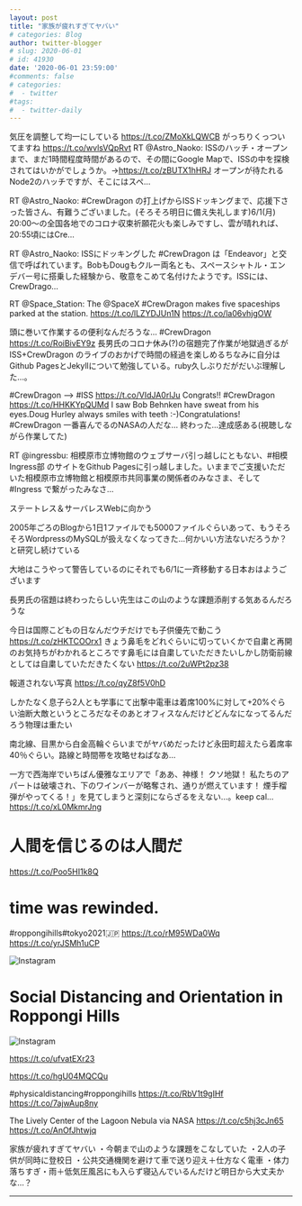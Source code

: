 ```yaml
---
layout: post
title: "家族が疲れすぎてヤバい"
# categories: Blog
author: twitter-blogger
# slug: 2020-06-01
# id: 41930
date: '2020-06-01 23:59:00'
#comments: false
# categories:
#  - twitter
#tags:
#  - twitter-daily
---
```

気圧を調整して均一にしている https://t.co/ZMoXkLQWCB 
がっちりくっついてますね https://t.co/wvlsVQpRvt 
RT @Astro_Naoko: ISSのハッチ・オープンまで、まだ1時間程度時間があるので、その間にGoogle Mapで、ISSの中を探検されてはいかがでしょうか。→https://t.co/zBUTX1hHRJ オープンが待たれるNode2のハッチですが、そこにはスペ…

RT @Astro_Naoko: #CrewDragon の打上げからISSドッキングまで、応援下さった皆さん、有難うございました。(そろそろ明日に備え失礼します)6/1(月) 20:00〜の全国各地でのコロナ収束祈願花火も楽しみですし、雲が晴れれば、20:55頃にはCre…

RT @Astro_Naoko: ISSにドッキングした #CrewDragon は「Endeavor」と交信で呼ばれています。BobもDougもクルー両名とも、スペースシャトル・エンデバー号に搭乗した経験から、敬意をこめて名付けたようです。ISSには、CrewDrago…

RT @Space_Station: The @SpaceX #CrewDragon makes five spaceships parked at the station. https://t.co/lLZYDJUn1N https://t.co/la06vhjgOW

頭に巻いて作業するの便利なんだろうな… #CrewDragon https://t.co/RoiBivEY9z 
長男氏のコロナ休み(?)の宿題完了作業が地獄過ぎるがISS+CrewDragon のライブのおかげで時間の経過を楽しめるちなみに自分は Github PagesとJekyllについて勉強している。ruby久しぶりだがだいぶ理解した…。

#CrewDragon --> #ISS https://t.co/VIdJA0rlJu 
Congrats!! #CrewDragon https://t.co/HHKKYpQUMd 
I saw Bob Behnken have sweat from his eyes.Doug Hurley always smiles with teeth :-)Congratulations! #CrewDragon 
一番喜んでるのNASAの人だな… 
終わった…達成感ある(視聴しながら作業してた)

RT @ingressbu: 相模原市立博物館のウェブサーバ引っ越しにともない、#相模Ingress部 のサイトをGithub Pagesに引っ越しました。いままでご支援いただいた相模原市立博物館と相模原市共同事業の関係者のみなさま、そして #Ingress で繋がったみなさ…

ステートレス＆サーバレスWebに向かう

2005年ごろのBlogから1日1ファイルでも5000ファイルぐらいあって、もうそろそろWordpressのMySQLが扱えなくなってきた…何かいい方法ないだろうか？と研究し続けている

大地はこうやって警告しているのにそれでも6/1に一斉移動する日本おはようございます

長男氏の宿題は終わったらしい先生はこの山のような課題添削する気あるんだろうな

今日は国際こどもの日なんだウチだけでも子供優先で動こう https://t.co/zHKTCOOrx1 
きょう鼻毛をどれぐらいに切っていくかで自粛と再開のお気持ちがわかれるところです鼻毛には自粛していただきたいしかし防衛前線としては自粛していただきたくない https://t.co/2uWPt2pz38

報道されない写真 https://t.co/qyZ8f5V0hD

しかたなく息子ら2人とも学事にて出撃中電車は着席100%に対して+20%ぐらい油断大敵というところだなそのあとオフィスなんだけどどんなになってるんだろう物理は重たい

南北線、目黒から白金高輪ぐらいまでがヤバめだったけど永田町超えたら着席率40％ぐらい。路線と時間帯を攻略せねばなあ…

一方で西海岸でいちばん優雅なエリアで「ああ、神様！ クソ地獄！ 私たちのアパートは破壊され、下のワインバーが略奪され、通りが燃えています！ 煙手榴弾がやってくる！」を見てしまうと深刻にならざるをえない…。keep cal… https://t.co/xL0MkmrJng 

# 人間を信じるのは人間だ

https://t.co/Poo5HI1k8Q 

# time was rewinded.
#roppongihills#tokyo2021🇯🇵 https://t.co/rM95WDa0Wq https://t.co/yrJSMh1uCP

![Instagram](https://pbs.twimg.com/media/EZZdiNgXgAE_PDu?format=jpg&name=small)


# Social Distancing and Orientation in Roppongi Hills

![Instagram](https://pbs.twimg.com/media/EZZdihvWkAMCzmn?format=jpg&name=small)

https://t.co/ufvatEXr23

https://t.co/hgU04MQCQu


#physicaldistancing#roppongihills https://t.co/RbV1t9gIHf https://t.co/7ajwAup8ny

The Lively Center of the Lagoon Nebula via NASA https://t.co/c5hj3cJn65 https://t.co/AnOfJhtwjq 

家族が疲れすぎてヤバい
・今朝まで山のような課題をこなしていた
・2人の子供が同時に登校日
・公共交通機関を避けて車で送り迎え＋仕方なく電車
・体力落ちすぎ・雨＋低気圧風呂にも入らず寝込んでいるんだけど明日から大丈夫かな…？ 

<hr>

<blockquote class="twitter-tweet"><a href="https://twitter.com/o_ob/statuses/1267113139851558912"></a></blockquote>
<blockquote class="twitter-tweet"><a href="https://twitter.com/o_ob/statuses/1267115311116902400"></a></blockquote>
<blockquote class="twitter-tweet"><a href="https://twitter.com/o_ob/statuses/1267115650805202945"></a></blockquote>
<blockquote class="twitter-tweet"><a href="https://twitter.com/o_ob/statuses/1267135475921195008"></a></blockquote>
<blockquote class="twitter-tweet"><a href="https://twitter.com/o_ob/statuses/1267135529104994304"></a></blockquote>
<blockquote class="twitter-tweet"><a href="https://twitter.com/o_ob/statuses/1267136976576057345"></a></blockquote>
<blockquote class="twitter-tweet"><a href="https://twitter.com/o_ob/statuses/1267137323034009605"></a></blockquote>
<blockquote class="twitter-tweet"><a href="https://twitter.com/o_ob/statuses/1267138026003546112"></a></blockquote>
<blockquote class="twitter-tweet"><a href="https://twitter.com/o_ob/statuses/1267144577179238402"></a></blockquote>
<blockquote class="twitter-tweet"><a href="https://twitter.com/o_ob/statuses/1267144939088953344"></a></blockquote>
<blockquote class="twitter-tweet"><a href="https://twitter.com/o_ob/statuses/1267145768973942785"></a></blockquote>
<blockquote class="twitter-tweet"><a href="https://twitter.com/o_ob/statuses/1267151793168900101"></a></blockquote>
<blockquote class="twitter-tweet"><a href="https://twitter.com/o_ob/statuses/1267154358531063808"></a></blockquote>
<blockquote class="twitter-tweet"><a href="https://twitter.com/o_ob/statuses/1267154475052986368"></a></blockquote>
<blockquote class="twitter-tweet"><a href="https://twitter.com/o_ob/statuses/1267174522718838784"></a></blockquote>
<blockquote class="twitter-tweet"><a href="https://twitter.com/o_ob/statuses/1267176082844729344"></a></blockquote>
<blockquote class="twitter-tweet"><a href="https://twitter.com/o_ob/statuses/1267200926860754945"></a></blockquote>
<blockquote class="twitter-tweet"><a href="https://twitter.com/o_ob/statuses/1267204288641560576"></a></blockquote>
<blockquote class="twitter-tweet"><a href="https://twitter.com/o_ob/statuses/1267206603448528896"></a></blockquote>
<blockquote class="twitter-tweet"><a href="https://twitter.com/o_ob/statuses/1267216522092535810"></a></blockquote>
<blockquote class="twitter-tweet"><a href="https://twitter.com/o_ob/statuses/1267228143741353984"></a></blockquote>
<blockquote class="twitter-tweet"><a href="https://twitter.com/o_ob/statuses/1267237230801633286"></a></blockquote>
<blockquote class="twitter-tweet"><a href="https://twitter.com/o_ob/statuses/1267246410635739136"></a></blockquote>
<blockquote class="twitter-tweet"><a href="https://twitter.com/o_ob/statuses/1267290907973316608"></a></blockquote>
<blockquote class="twitter-tweet"><a href="https://twitter.com/o_ob/statuses/1267291278435184640"></a></blockquote>
<blockquote class="twitter-tweet"><a href="https://twitter.com/o_ob/statuses/1267303188694216712"></a></blockquote>
<blockquote class="twitter-tweet"><a href="https://twitter.com/o_ob/statuses/1267303194532724736"></a></blockquote>
<blockquote class="twitter-tweet"><a href="https://twitter.com/o_ob/statuses/1267303201080070144"></a></blockquote>
<blockquote class="twitter-tweet"><a href="https://twitter.com/o_ob/statuses/1267333697084297219"></a></blockquote>
<blockquote class="twitter-tweet"><a href="https://twitter.com/o_ob/statuses/1267421826965110784"></a></blockquote>


